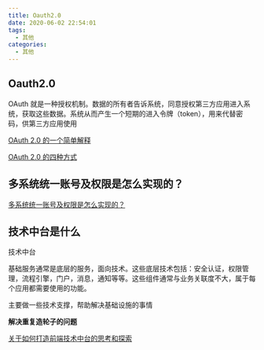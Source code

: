 ```yaml
---
title: Oauth2.0
date: 2020-06-02 22:54:01
tags:
  - 其他
categories:
  - 其他
---
```


## Oauth2.0

OAuth 就是一种授权机制。数据的所有者告诉系统，同意授权第三方应用进入系统，获取这些数据。系统从而产生一个短期的进入令牌（token），用来代替密码，供第三方应用使用

[OAuth 2.0 的一个简单解释](https://www.ruanyifeng.com/blog/2019/04/oauth_design.html)

[OAuth 2.0 的四种方式](https://www.ruanyifeng.com/blog/2019/04/oauth-grant-types.html)

## 多系统统一账号及权限是怎么实现的？

[多系统统一账号及权限是怎么实现的？](https://zhuanlan.zhihu.com/p/347572760)

## 技术中台是什么

技术中台

基础服务通常是底层的服务，面向技术。这些底层技术包括：安全认证，权限管理，流程引擎，门户，消息，通知等等。这些组件通常与业务关联度不大，属于每个应用都需要使用的功能。

主要做一些技术支撑，帮助解决基础设施的事情

**解决重复造轮子的问题**

[关于如何打造前端技术中台的思考和探索](https://juejin.cn/post/6881804492203884557)
